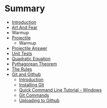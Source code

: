 # Summary

* [Introduction](README.md)
* [Art And Fear](art_and_fear.md)
* Warmup
* [Projectile](projectile.md)
   * Warmup
* [Projectile Answer](projectile_answer.md)
* [Unit Tests](unit_tests.md)
* [Quadratic Equation](quadratic_equation.md)
* [Pythagorean Theorem](pythagorean_theorem.md)
* [The Rules](the_rules.md)
* [Git and Github](git_and_github.md)
   * [Introduction](git_and_github/introduction.md)
   * [Installing Git](git_and_github/installing_git.md)
   * [Quick Command Line Tutorial - Windows](git_and_github/quick_command_line_tutorial_-_windows.md)
   * [Git Commands](git_and_github/git_commands.md)
   * [Uploading to Github](git_and_github/uploading_to_github.md)

